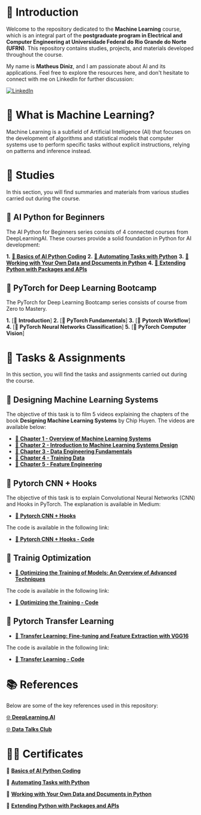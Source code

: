 # 📖 Introduction

Welcome to the repository dedicated to the **Machine Learning** course, which is an integral part of the **postgraduate program in Electrical and Computer Engineering at Universidade Federal do Rio Grande do Norte (UFRN)**. This repository contains studies, projects, and materials developed throughout the course.

My name is **Matheus Diniz**, and I am passionate about AI and its applications. Feel free to explore the resources here, and don't hesitate to connect with me on LinkedIn for further discussion:

[![LinkedIn](https://img.shields.io/badge/linkedin-%230077B5.svg?style=for-the-badge&logo=linkedin&logoColor=white)](https://www.linkedin.com/in/dinizmaths/)

# 🤔 What is Machine Learning?

Machine Learning is a subfield of Artificial Intelligence (AI) that focuses on the development of algorithms and statistical models that computer systems use to perform specific tasks without explicit instructions, relying on patterns and inference instead.

# 📝 Studies

In this section, you will find summaries and materials from various studies carried out during the course.

## 📄 AI Python for Beginners

The AI Python for Beginners series consists of 4 connected courses from DeepLearningAI. These courses provide a solid foundation in Python for AI development:

**1.** [🎥 **Basics of AI Python Coding**](https://learn.deeplearning.ai/courses/ai-python-for-beginners/lesson/1/introduction)
**2.** [🎥 **Automating Tasks with Python**](https://learn.deeplearning.ai/courses/ai-python-for-beginners-c2/lesson/1/introduction)
**3.** [🎥 **Working with Your Own Data and Documents in Python**](https://learn.deeplearning.ai/courses/ai-python-for-beginners-c3/lesson/1/introduction)
**4.** [🎥 **Extending Python with Packages and APIs**](https://learn.deeplearning.ai/courses/ai-python-for-beginners-c4/lesson/1/introduction)

## 📄 PyTorch for Deep Learning Bootcamp

The PyTorch for Deep Learning Bootcamp series consists of course from Zero to Mastery.

**1.** [🎥 **Introduction**]
**2.** [🎥 **PyTorch Fundamentals**]
**3.** [🎥 **Pytorch Workflow**]
**4.** [🎥 **PyTorch Neural Networks Classification**]
**5.** [🎥 **PyTorch Computer Vision**]
<!-- **6.** [🎥 **PyTorch Custom Datasets**] -->
<!-- **7.** [🎥 **PyTorch Going Modular**] -->
<!-- **8.** [🎥 **PyTorch Transfer Learning**] -->
<!-- **9.** [🎥 **PyTorch Experiment Tracking**] -->
<!-- **10.** [🎥 **PyTorch Paper Replicating**] -->
<!-- **11.** [🎥 **PyTorch Model Deployment**] -->

<!-- ## 📄 Machine Learning Zoomcamp -->

<!-- The Machine Learning Zoomcamp series consists of courses from Data Talks Club. -->

<!-- **1.** [📝 **Introduction to Machine Learning**]() -->

# 📝 Tasks & Assignments

In this section, you will find the tasks and assignments carried out during the course.

## 📄 Designing Machine Learning Systems

The objective of this task is to film 5 videos explaining the chapters of the book **Designing Machine Learning Systems** by Chip Huyen. The videos are available below:

- [🎥 **Chapter 1 - Overview of Machine Learning Systems**](https://www.loom.com/share/10611e3db11442b4b753a100fa7a31c5?sid=b68ba054-bd87-445f-8609-813f74fa62d6)
- [🎥 **Chapter 2 - Introduction to Machine Learning Systems Design**](https://www.loom.com/share/c97c06209e1e4b22a441345b6d09a1ed?sid=a476e58e-d28d-4a1d-98ed-6763497b86c2)
- [🎥 **Chapter 3 - Data Engineering Fundamentals**](https://www.loom.com/share/15bde6c186a94b0d8ad81d70d314d9f3?sid=d3180d94-5d09-4329-a81e-c3cd47c47184)
- [🎥 **Chapter 4 - Training Data**](https://www.loom.com/share/f3cda651820c40f6ab590891e19b39b3?sid=265e65af-8945-4f3b-960d-db63a09b6cc7)
- [🎥 **Chapter 5 - Feature Engineering**](https://www.loom.com/share/a2105e5e6fbe4429a3f71c9d23069528?sid=933ed6dd-5bc1-4cad-8c54-e14a685f9ec0)

## 📄 Pytorch CNN + Hooks

The objective of this task is to explain Convolutional Neural Networks (CNN) and Hooks in PyTorch. The explanation is available in Medium:

- [📝 **Pytorch CNN + Hooks**](https://medium.com/@dinizmaths/explorando-redes-neurais-convolucionais-com-pytorch-do-básico-ao-fine-tuning-hooks-4cb5fd63f1c5)

The code is available in the following link:

- [📄 **Pytorch CNN + Hooks - Code**](./projects/cnn_hooks/main.ipynb)

## 📄 Trainig Optimization

- [📝 **Optimizing the Training of Models: An Overview of Advanced Techniques**](https://medium.com/@dinizmaths/otimizando-o-treinamento-de-modelos-uma-visão-geral-de-técnicas-avançadas-49b1f44ec199)

The code is available in the following link:

- [📄 **Optimizing the Training - Code**](./studies/ppgeecmachinelearning/chap_06.ipynb)

## 📄 Pytorch Transfer Learning

- [📝 **Transfer Learning: Fine-tuning and Feature Extraction with VGG16**](https://medium.com/@dinizmaths/transfer-learning-na-prática-fine-tuning-e-feature-extraction-com-vgg16-a2d4b41e72d0)

The code is available in the following link:

- [📄 **Transfer Learning - Code**](./projects/final_project/final_task.ipynb)

# 📚 References

Below are some of the key references used in this repository:

[🌐 **DeepLearning.AI**](https://learn.deeplearning.ai)

[🌐 **Data Talks Club**](https://datatalks.club)

# 👨‍🎓 Certificates

📜 [**Basics of AI Python Coding**](https://learn.deeplearning.ai/accomplishments/43095b8d-3c23-4d21-85cd-1aca2ca5c398)

📜 [**Automating Tasks with Python**](https://learn.deeplearning.ai/accomplishments/cd2ce9ae-b2a9-4520-b377-b3d71f2d7fdf)

📜 [**Working with Your Own Data and Documents in Python**](https://learn.deeplearning.ai/accomplishments/aa414886-8449-4454-bf18-96b583cb9934)

📜 [**Extending Python with Packages and APIs**](https://learn.deeplearning.ai/accomplishments/eeeea7c6-fa12-4115-baf0-fd70a8570430)